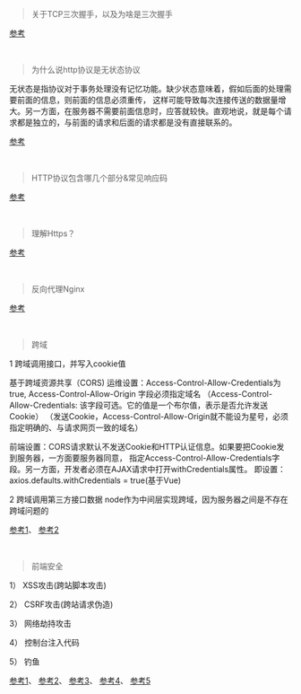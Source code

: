 > 关于TCP三次握手，以及为啥是三次握手

[参考](https://juejin.im/post/5ce39af36fb9a07ed136a9bc)

<br/>

> 为什么说http协议是无状态协议

无状态是指协议对于事务处理没有记忆功能。缺少状态意味着，假如后面的处理需要前面的信息，则前面的信息必须重传，
这样可能导致每次连接传送的数据量增大。另一方面，在服务器不需要前面信息时，应答就较快。直观地说，就是每个请求都是独立的，与前面的请求和后面的请求都是没有直接联系的。

[参考](https://www.cnblogs.com/Jadie/p/6877392.html)

<br/>

> HTTP协议包含哪几个部分&常见响应码

[参考](http://caibaojian.com/http.html) 

<br/>

> 理解Https？

[参考](https://mp.weixin.qq.com/s/StqqafHePlBkWAPQZg3NrA)

<br/>

> 反向代理Nginx  

[参考](https://juejin.im/entry/57fb07b0816dfa0056c0ada8)

<br/>


> 跨域

  1 跨域调用接口，并写入cookie值

  基于跨域资源共享（CORS)
  运维设置：Access-Control-Allow-Credentials为true, Access-Control-Allow-Origin 字段必须指定域名
               （Access-Control-Allow-Credentials: 该字段可选。它的值是一个布尔值，表示是否允许发送Cookie）
               （发送Cookie，Access-Control-Allow-Origin就不能设为星号，必须指定明确的、与请求网页一致的域名）  

  前端设置：CORS请求默认不发送Cookie和HTTP认证信息。如果要把Cookie发到服务器，一方面要服务器同意，
               指定Access-Control-Allow-Credentials字段。另一方面，开发者必须在AJAX请求中打开withCredentials属性。
               即设置：axios.defaults.withCredentials = true(基于Vue)

  2 跨域调用第三方接口数据
      node作为中间层实现跨域，因为服务器之间是不存在跨域问题的

  [参考1](https://juejin.im/post/5a2f92c65188253e2470f16d)、
  [参考2](https://juejin.im/post/5c23993de51d457b8c1f4ee1)  

<br/>

> 前端安全

  1） XSS攻击(跨站脚本攻击)

  2） CSRF攻击(跨站请求伪造)

  3） 网络劫持攻击

  4） 控制台注入代码

  5） 钓鱼

  [参考1](https://tech.meituan.com/2018/09/27/fe-security.html)、
  [参考2](https://segmentfault.com/a/1190000006672214)、
  [参考3](https://zhuanlan.zhihu.com/p/25486768?group_id=820705780520079360)、
  [参考4](https://www.tuicool.com/articles/7Ff2EbZ)、
  [参考5](https://www.cnblogs.com/hyddd/archive/2009/04/09/1432744.html)